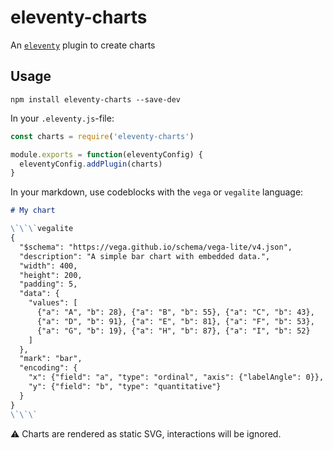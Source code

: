 # eleventy-charts

An [`eleventy`](https://www.11ty.dev/) plugin to create charts

## Usage

```
npm install eleventy-charts --save-dev
```

In your `.eleventy.js`-file:

```js
const charts = require('eleventy-charts')

module.exports = function(eleventyConfig) {
  eleventyConfig.addPlugin(charts)
}
```

In your markdown, use codeblocks with the `vega` or `vegalite` language:

```md
# My chart

\`\`\`vegalite
{
  "$schema": "https://vega.github.io/schema/vega-lite/v4.json",
  "description": "A simple bar chart with embedded data.",
  "width": 400,
  "height": 200,
  "padding": 5,
  "data": {
    "values": [
      {"a": "A", "b": 28}, {"a": "B", "b": 55}, {"a": "C", "b": 43},
      {"a": "D", "b": 91}, {"a": "E", "b": 81}, {"a": "F", "b": 53},
      {"a": "G", "b": 19}, {"a": "H", "b": 87}, {"a": "I", "b": 52}
    ]
  },
  "mark": "bar",
  "encoding": {
    "x": {"field": "a", "type": "ordinal", "axis": {"labelAngle": 0}},
    "y": {"field": "b", "type": "quantitative"}
  }
}
\`\`\`
```

⚠️ Charts are rendered as static SVG, interactions will be ignored.